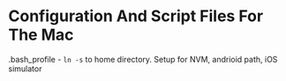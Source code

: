# Configuration And Script Files For The Mac

.bash_profile - `ln -s` to home directory. Setup for NVM, andrioid path, iOS simulator
